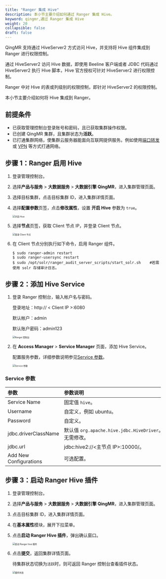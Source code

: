 ```yaml
---
title: "Ranger 集成 Hive"
description: 本小节主要介绍如何通过 Ranger 集成 Hive。 
keyword: qingmr,通过 Ranger 集成 Hive
weight: 20
collapsible: false
draft: false
---
```



QingMR 支持通过 HiveServer2 方式访问 Hive，并支持将 Hive 组件集成到 Ranger 进行权限控制。

通过 HiveServer2 访问 Hive 数据，即使用 Beeline 客户端或者 JDBC 代码通过 HiveServer2 执行 Hive 脚本，Hive 官方授权可针对 HiveServer2 进行权限控制。

Ranger 中对 Hive 的表或列级别的权限控制，即针对 HiveServer2 的权限控制。

本小节主要介绍如何将 Hive 集成到 Ranger。

## 前提条件

- 已获取管理控制台登录账号和密码，且已获取集群操作权限。
- 已创建 QingMR 集群，且集群状态为**活跃**。
- 已打通集群网络，使集群云服务器能面向互联网提供服务。例如使用[端口转发](../../../../../network/vpc/faq/methods_of_port_forwarding/)或 [VPN](../../../../../network/vpc/manual/vpn/) 等方式打通网络。

## 步骤 1：Ranger 启用 Hive

1. 登录管理控制台。
2. 选择**产品与服务** > **大数据服务** > **大数据引擎 QingMR**，进入集群管理页面。
3. 选择目标集群，点击目标集群 ID，进入集群详情页面。  
4. 选择**配置参数**页签，点击**修改属性**，设置 **开启 Hive** 参数为 `true`。
   
   <img src="../../../_images/enable_hive.png" alt="开启 Hive" style="zoom:50%;" />

5. 选择**节点**页签，获取 Client 节点 IP，并登录 Client 节点。
   
   <img src="../../../_images/client_node.png" alt="登录 Client 节点" style="zoom:50%;" />

6. 在 Client 节点分别执行如下命令，启用 Ranger 组件。

   ```
   $ sudo ranger-admin restart
   $ sudo ranger-usersync restart
   $ sudo /opt/solr/ranger_audit_server_scripts/start_solr.sh    #若需使用 solr 存储审计日志。
   ```

## 步骤 2：添加 Hive Service

1. 登录 Ranger 控制台，输入帐户名与密码。
    
    登录地址：http:// < Client IP >:6080

    默认帐户：admin
    
    默认账户密码：admin123

   <img src="../../../_images/ranger_ui.png" alt="Ranger 控制台" style="zoom:50%;" />

2. 在 **Access Manager** > **Service Manager** 页面，添加 Hive Service。
   
   配置服务参数，详细参数说明参见[Service 参数](#service-参数)。
   
   <img src="../../../_images/service_para.png" alt="Service 参数" style="zoom:50%;" />

### Service 参数

|<span style="display:inline-block;width:140px">参数</span> |<span style="display:inline-block;width:520px">参数说明</span>|
|:----|:----|
|   Service Name    |  固定值 `hive`。  |
|   Username    |  自定义，例如 ubuntu。  |
|   Password    |  自定义。  |
|   jdbc.driverClassName   |  默认值 `org.apache.hive.jdbc.HiveDriver`。<br/>无需修改。  |
|   jdbc.url    |  jdbc:hive2://<主节点 IP>:10000/。  |
|   Add New Configurations   |  可选配置。  |

## 步骤 3：启动 Ranger Hive 插件

1. 登录管理控制台。
2. 选择**产品与服务** > **大数据服务** > **大数据引擎 QingMR**，进入集群管理页面。
3. 点击目标集群 ID，进入集群详情页面。
4. 在**基本属性**模块，展开下拉菜单。
5. 点击**启动 Ranger Hive 插件**，弹出确认窗口。

   <img src="../../../_images/enable_ranger_hive.png" alt="启动 Ranger hive 插件" style="zoom:50%;" />

6. 点击**提交**，返回集群详情页面。
   
   待集群状态切换为`活跃`时，则可返回 Ranger 控制台查看插件状态。
   
   <img src="../../../_images/service_status.png" alt="插件状态" style="zoom:50%;" />
